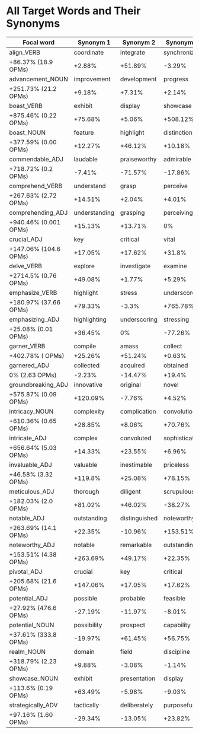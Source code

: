 # All Target Words and Their Synonyms

| **Focal word** | **Synonym 1** | **Synonym 2** | **Synonym 3** | **Synonym 4** | **Synonym 5** |
|---------------|---------------|---------------|---------------|---------------|---------------|
| align_VERB | coordinate | integrate | synchronize | systematize | harmonize |
| +86.37% (18.9 OPMs) | +2.88% | +51.89% | -3.29% | -9.12% | +82.76% |
| advancement_NOUN | improvement | development | progress | enhancement |  |
| +251.73% (21.2 OPMs) | +9.18% | +7.31% | +2.14% | +12.33% |  |
| boast_VERB | exhibit | display | showcase | highlight | underscore |
| +875.46% (0.22 OPMs) | +75.68% | +5.06% | +508.12% | +79.33% | +765.78% |
| boast_NOUN | feature | highlight | distinction | merit | excellence |
| +377.59% (0.00 OPMs) | +12.27% | +46.12% | +10.18% | -18.85% | +23.32% |
| commendable_ADJ | laudable | praiseworthy | admirable | noteworthy | meritorious |
| +718.72% (0.2 OPMs) | -7.41% | -71.57% | -17.86% | +153.51% | -62.79% |
| comprehend_VERB | understand | grasp | perceive | appreciate |  |
| +267.63% (2.72 OPMs) | +14.51% | +2.04% | +4.01% | -14.45% |  |
| comprehending_ADJ | understanding | grasping | perceiving | interpreting | discerning |
| +940.46% (0.001 OPMs) | +15.13% | +13.71% | 0% | 0% | -31.77% |
| crucial_ADJ | key | critical | vital | essential | pivotal |
| +147.06% (104.6 OPMs) | +17.05% | +17.62% | +31.8% | +20.96% | +205.68% |
| delve_VERB | explore | investigate | examine | research | probe |
| +2714.5% (0.76 OPMs) | +49.08% | +1.77% | +5.29% | +5.82% | -4.48% |
| emphasize_VERB | highlight | stress | underscore | accentuate | reinforce |
| +180.97% (37.66 OPMs) | +79.33% | -3.3% | +765.78% | +47.29% | +2.96% |
| emphasizing_ADJ | highlighting | underscoring | stressing | prioritizing |  |
| +25.08% (0.01 OPMs) | +36.45% | 0% | -77.26% | -100% |  |
| garner_VERB | compile | amass | collect | assemble | aggregate |
| +402.78% ( OPMs) | +25.26% | +51.24% | +0.63% | -3.03% | +13.45% |
| garnered_ADJ | collected | acquired | obtained | assembled | amassed |
| 0% (2.63 OPMs) | -2.23% | -14.47% | +19.4% | +12.31% | 0% |
| groundbreaking_ADJ | innovative | original | novel | inventive | visionary |
| +575.87% (0.09 OPMs) | +120.09% | -7.76% | +4.52% | +84.52% | +62.86% |
| intricacy_NOUN | complexity | complication | convolution | sophistication | intricateness |
| +610.36% (0.65 OPMs) | +28.85% | +8.06% | +70.76% | -14.53% | 0% |
| intricate_ADJ | complex | convoluted | sophisticated | multifaceted | elaborate |
| +656.64% (5.03 OPMs) | +14.33% | +23.55% | +6.96% | +193.38% | -16.92% |
| invaluable_ADJ | valuable | inestimable | priceless | immeasurable | irreplaceable |
| +46.58% (3.32 OPMs) | +119.8% | +25.08% | +78.15% | -27.71% | +18.89% |
| meticulous_ADJ | thorough | diligent | scrupulous | precise | vigilant |
| +182.03% (2.0 OPMs) | +81.02% | +46.02% | -38.27% | +74.78% | +123.01% |
| notable_ADJ | outstanding | distinguished | noteworthy | eminent | renowned |
| +263.69% (14.1 OPMs) | +22.35% | -10.96% | +153.51% | -20.58% | +212.57% |
| noteworthy_ADJ | notable | remarkable | outstanding | distinguished | eminent |
| +153.51% (4.38 OPMs) | +263.69% | +49.17% | +22.35% | -10.96% | -20.58% |
| pivotal_ADJ | crucial | key | critical | vital | essential |
| +205.68% (21.6 OPMs) | +147.06% | +17.05% | +17.62% | +31.8% | +20.96% |
| potential_ADJ | possible | probable | feasible | theoretical | achievable |
| +27.92% (476.6 OPMs) | -27.19% | -11.97% | -8.01% | +16.27% | -10.85% |
| potential_NOUN | possibility | prospect | capability | likelihood | probability |
| +37.61% (333.8 OPMs) | -19.97% | +61.45% | +56.75% | +18.71% | -1.84% |
| realm_NOUN | domain | field | discipline | sphere | territory |
| +318.79% (2.23 OPMs) | +9.88% | -3.08% | -1.14% | -28.29% | -17.46% |
| showcase_NOUN | exhibit | presentation | display | demonstration | forum |
| +113.6% (0.19 OPMs) | +63.49% | -5.98% | -9.03% | -19.62% | -14.73% |
| strategically_ADV | tactically | deliberately | purposefully | methodically | consciously |
| +97.16% (1.60 OPMs) | -29.34% | -13.05% | +23.82% | +169.01% | -5.19% |
